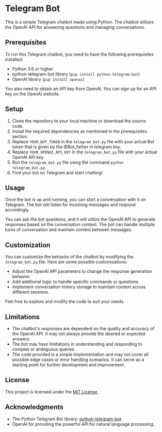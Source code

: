 # Telegram Bot

This is a simple Telegram chatbot made using Python. The chatbot utilizes the OpenAI API for answering questions and managing conversations.

## Prerequisites

To run this Telegram chatbot, you need to have the following prerequisites installed:

- Python 3.6 or higher
- python-telegram-bot library (`pip install python-telegram-bot`)
- OpenAI library (`pip install openai`)

You also need to obtain an API key from OpenAI. You can sign up for an API key on the OpenAI website.

## Setup

1. Clone the repository to your local machine or download the source code.
2. Install the required dependencies as mentioned in the prerequisites section.
3. Replace `YOUR_BOT_TOKEN` in the `telegram_bot.py` file with your actual Bot token that is given by the @Bot_father in telegram key.
4. Replace `YOUR_OPENAI_API_KEY` in the `telegram_bot.py` file with your actual OpenAI API key.
5. Run the `telegram_bot.py` file using the command `python telegram_bot.py`.
6. Find your bot on Telegram and start chatting!

## Usage

Once the bot is up and running, you can start a conversation with it on Telegram. The bot will listen for incoming messages and respond accordingly.

You can ask the bot questions, and it will utilize the OpenAI API to generate responses based on the conversation context. The bot can handle multiple turns of conversation and maintain context between messages.

## Customization

You can customize the behavior of the chatbot by modifying the `telegram_bot.py` file. Here are some possible customizations:

- Adjust the OpenAI API parameters to change the response generation behavior.
- Add additional logic to handle specific commands or questions.
- Implement conversation history storage to maintain context across different sessions.

Feel free to explore and modify the code to suit your needs.

## Limitations

- The chatbot's responses are dependent on the quality and accuracy of the OpenAI API. It may not always provide the desired or expected answers.
- The bot may have limitations in understanding and responding to complex or ambiguous queries.
- The code provided is a simple implementation and may not cover all possible edge cases or error handling scenarios. It can serve as a starting point for further development and improvement.

## License

This project is licensed under the [MIT License](LICENSE).

## Acknowledgments

- The Python Telegram Bot library: [python-telegram-bot](https://github.com/python-telegram-bot/python-telegram-bot)
- OpenAI for providing the powerful API for natural language processing.
